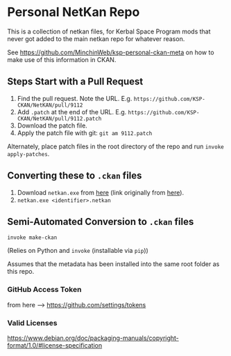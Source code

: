 
# Personal NetKan Repo

This is a collection of netkan files, for Kerbal Space Program mods that never
got added to the main netkan repo for whatever reason.

See <https://github.com/MinchinWeb/ksp-personal-ckan-meta> on how to make use
of this information in CKAN.


## Steps Start with a Pull Request

1. Find the pull request. Note the URL. E.g.
   `https://github.com/KSP-CKAN/NetKAN/pull/9112`
2. Add `.patch` at the end of the URL. E.g.
   `https://github.com/KSP-CKAN/NetKAN/pull/9112.patch`
3. Download the patch file.
4. Apply the patch file with git: `git am 9112.patch`

Alternately, place patch files in the root directory of the repo and run
`invoke apply-patches`.

## Converting these to `.ckan` files

1. Download `netkan.exe` from
[here](https://ksp-ckan.s3-us-west-2.amazonaws.com/netkan.exe) (link originally
from [here](https://github.com/KSP-CKAN/CKAN/wiki/Adding-a-mod-to-the-CKAN)).
2. `netkan.exe <identifier>.netkan`

## Semi-Automated Conversion to `.ckan` files

`invoke make-ckan`

(Relies on Python and `invoke` (installable via `pip`))

Assumes that the metadata has been installed into the same root folder as this
repo.

### GitHub Access Token

from here --> <https://github.com/settings/tokens>

### Valid Licenses

<https://www.debian.org/doc/packaging-manuals/copyright-format/1.0/#license-specification>

